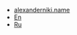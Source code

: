 <!-- garden/_navbar.md -->

* [alexanderniki.name](https://alexanderniki.name)
* [En](/)
* [Ru](/ru-ru/)